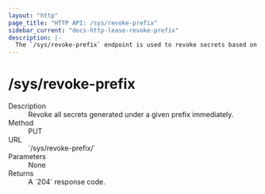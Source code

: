 ```yaml
---
layout: "http"
page_title: "HTTP API: /sys/revoke-prefix"
sidebar_current: "docs-http-lease-revoke-prefix"
description: |-
  The `/sys/revoke-prefix` endpoint is used to revoke secrets based on prefix.
---
```


# /sys/revoke-prefix

<dl>
  <dt>Description</dt>
  <dd>
    Revoke all secrets generated under a given prefix immediately.
  </dd>

  <dt>Method</dt>
  <dd>PUT</dd>

  <dt>URL</dt>
  <dd>`/sys/revoke-prefix/<path prefix>`</dd>

  <dt>Parameters</dt>
  <dd>None</dd>

  <dt>Returns</dt>
  <dd>A `204` response code.
  </dd>
</dl>
